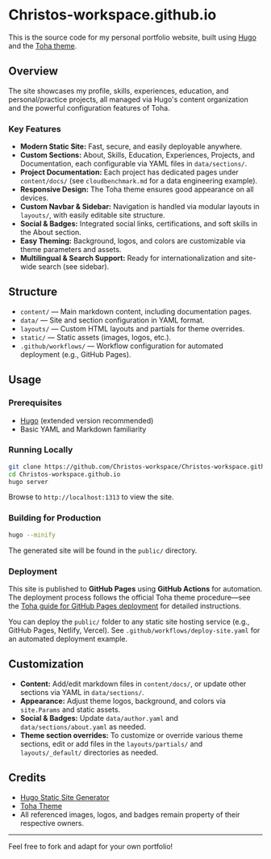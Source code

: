 # Christos-workspace.github.io

This is the source code for my personal portfolio website, built using [Hugo](https://gohugo.io/) and the [Toha theme](https://github.com/hugo-toha/toha).

## Overview

The site showcases my profile, skills, experiences, education, and personal/practice projects, all managed via Hugo's content organization and the powerful configuration features of Toha.

### Key Features

- **Modern Static Site:** Fast, secure, and easily deployable anywhere.
- **Custom Sections:** About, Skills, Education, Experiences, Projects, and Documentation, each configurable via YAML files in `data/sections/`.
- **Project Documentation:** Each project has dedicated pages under `content/docs/` (see `cloudbenchmark.md` for a data engineering example).
- **Responsive Design:** The Toha theme ensures good appearance on all devices.
- **Custom Navbar & Sidebar:** Navigation is handled via modular layouts in `layouts/`, with easily editable site structure.
- **Social & Badges:** Integrated social links, certifications, and soft skills in the About section.
- **Easy Theming:** Background, logos, and colors are customizable via theme parameters and assets.
- **Multilingual & Search Support:** Ready for internationalization and site-wide search (see sidebar).

## Structure

- `content/` — Main markdown content, including documentation pages.
- `data/` — Site and section configuration in YAML format.
- `layouts/` — Custom HTML layouts and partials for theme overrides.
- `static/` — Static assets (images, logos, etc.).
- `.github/workflows/` — Workflow configuration for automated deployment (e.g., GitHub Pages).

## Usage

### Prerequisites

- [Hugo](https://gohugo.io/getting-started/install/) (extended version recommended)
- Basic YAML and Markdown familiarity

### Running Locally

```bash
git clone https://github.com/Christos-workspace/Christos-workspace.github.io.git
cd Christos-workspace.github.io
hugo server
```

Browse to `http://localhost:1313` to view the site.

### Building for Production

```bash
hugo --minify
```

The generated site will be found in the `public/` directory.

### Deployment

This site is published to **GitHub Pages** using **GitHub Actions** for automation. The deployment process follows the official Toha theme procedure—see the [Toha guide for GitHub Pages deployment](https://toha-guides.netlify.app/posts/getting-started/github-pages/) for detailed instructions.

You can deploy the `public/` folder to any static site hosting service (e.g., GitHub Pages, Netlify, Vercel). See `.github/workflows/deploy-site.yaml` for an automated deployment example.

## Customization

- **Content:** Add/edit markdown files in `content/docs/`, or update other sections via YAML in `data/sections/`.
- **Appearance:** Adjust theme logos, background, and colors via `site.Params` and static assets.
- **Social & Badges:** Update `data/author.yaml` and `data/sections/about.yaml` as needed.
- **Theme section overrides:** To customize or override various theme sections, edit or add files in the `layouts/partials/` and `layouts/_default/` directories as needed.

## Credits

- [Hugo Static Site Generator](https://gohugo.io/)
- [Toha Theme](https://github.com/hugo-toha/toha)
- All referenced images, logos, and badges remain property of their respective owners.

---

Feel free to fork and adapt for your own portfolio!
